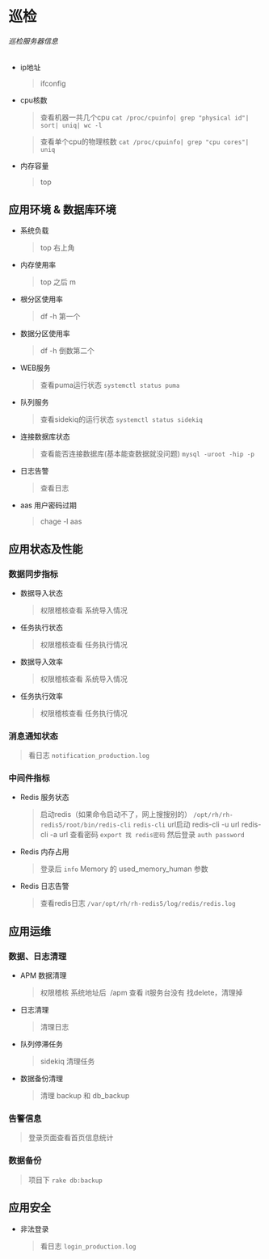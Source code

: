 # 巡检

###### 巡检服务器信息

* ip地址

  > ifconfig
  >
* cpu核数

  > 查看机器一共几个cpu
  > `cat /proc/cpuinfo| grep "physical id"| sort| uniq| wc -l`
  >

  > 查看单个cpu的物理核数
  > `cat /proc/cpuinfo| grep "cpu cores"| uniq`
  >
* 内存容量

  > top
  >

## 应用环境 & 数据库环境

* 系统负载

  > top 右上角
  >
* 内存使用率

  > top 之后 m
  >
* 根分区使用率

  > df -h 第一个
  >
* 数据分区使用率

  > df -h 倒数第二个
  >
* WEB服务

  > 查看puma运行状态
  > `systemctl status puma`
  >
* 队列服务

  > 查看sidekiq的运行状态
  > `systemctl status sidekiq`
  >
* 连接数据库状态

  > 查看能否连接数据库(基本能查数据就没问题)
  > `mysql -uroot -hip -p`
  >
* 日志告警

  > 查看日志
  >
* aas 用户密码过期

  > chage -l aas
  >

## 应用状态及性能

### 数据同步指标

* 数据导入状态

  > 权限稽核查看 系统导入情况
  >
* 任务执行状态

  > 权限稽核查看 任务执行情况
  >
* 数据导入效率

  > 权限稽核查看 系统导入情况
  >
* 任务执行效率

  > 权限稽核查看 任务执行情况
  >

### 消息通知状态

> 看日志
> `notification_production.log`

### 中间件指标

* Redis 服务状态

  > 启动redis（如果命令启动不了，网上搜搜别的）
  > `/opt/rh/rh-redis5/root/bin/redis-cli`
  > `redis-cli`
  > url启动
  > redis-cli -u url
  > redis-cli -a url
  > 查看密码
  > `export 找 redis密码`
  > 然后登录
  > `auth password`
  >
* Redis 内存占用

  > 登录后
  > `info`
  > Memory 的 used_memory_human 参数
  >
* Redis 日志告警

  > 查看redis日志
  > `/var/opt/rh/rh-redis5/log/redis/redis.log`
  >

## 应用运维

### 数据、日志清理

* APM 数据清理

  > 权限稽核 系统地址后  /apm 查看
  > it服务台没有
  > 找delete，清理掉
  >
* 日志清理

  > 清理日志
  >
* 队列停滞任务

  > sidekiq 清理任务
  >
* 数据备份清理

  > 清理 backup 和 db_backup
  >

### 告警信息

> 登录页面查看首页信息统计

### 数据备份

> 项目下
> `rake db:backup`

## 应用安全

* 非法登录

  > 看日志
  > `login_production.log`
  >
